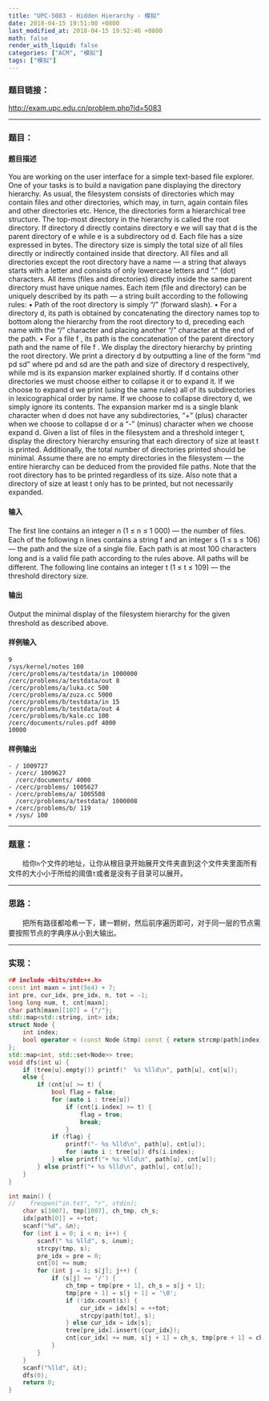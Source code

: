 ```yaml
---
title: "UPC-5083 - Hidden Hierarchy - 模拟"
date: 2018-04-15 19:51:00 +0800
last_modified_at: 2018-04-15 19:52:46 +0800
math: false
render_with_liquid: false
categories: ["ACM", "模拟"]
tags: ["模拟"]
---
```


### 题目链接：

http://exam.upc.edu.cn/problem.php?id=5083

---
### 题目：

#### 题目描述
You are working on the user interface for a simple text-based file explorer. One of your tasks is to build a navigation pane displaying the directory hierarchy. As usual, the filesystem consists of directories which may contain files and other directories, which may, in turn, again contain files and other directories etc. Hence, the directories form a hierarchical tree structure. The top-most directory in the hierarchy is called the root directory. If directory d directly contains directory e we will say that d is the parent directory of e while e is a subdirectory od d. Each file has a size expressed in bytes. The directory size is simply the total size of all files directly or indirectly contained inside that directory.
All files and all directories except the root directory have a name — a string that always starts with a letter and consists of only lowercase letters and “.” (dot) characters. All items (files and directories) directly inside the same parent directory must have unique names. Each item (file and directory) can be uniquely described by its path — a string built according to the following rules:
• Path of the root directory is simply “/” (forward slash).
• For a directory d, its path is obtained by concatenating the directory names top to bottom along the hierarchy from the root directory to d, preceding each name with the “/” character and placing another “/” character at the end of the path.
• For a file f , its path is the concatenation of the parent directory path and the name of file f .
We display the directory hierarchy by printing the root directory. We print a directory d by outputting a line of the form “md pd sd” where pd and sd are the path and size of directory d respectively, while md is its expansion marker explained shortly. If d contains other directories we must choose either to collapse it or to expand it. If we choose to expand d we print (using the same rules) all of its subdirectories in lexicographical order by name. If we choose to collapse directory d, we simply ignore its contents. 
The expansion marker md is a single blank character when d does not have any subdirectories, “+” (plus) character when we choose to collapse d or a “-” (minus) character when we choose expand d. 
Given a list of files in the filesystem and a threshold integer t, display the directory hierarchy ensuring that each directory of size at least t is printed. Additionally, the total number of directories printed should be minimal. Assume there are no empty directories in the filesystem — the entire hierarchy can be deduced from the provided file paths. Note that the root directory has to be printed regardless of its size. Also note that a directory of size at least t only has to be printed, but not necessarily expanded.
#### 输入
The ﬁrst line contains an integer n (1 ≤ n ≤ 1 000) — the number of ﬁles. Each of the following n lines contains a string f and an integer s (1 ≤ s ≤ 106) — the path and the size of a single ﬁle. Each path is at most 100 characters long and is a valid ﬁle path according to the rules above. All paths will be different.
The following line contains an integer t (1 ≤ t ≤ 109) — the threshold directory size.
#### 输出
Output the minimal display of the ﬁlesystem hierarchy for the given threshold as described above.
#### 样例输入
```
9
/sys/kernel/notes 100
/cerc/problems/a/testdata/in 1000000
/cerc/problems/a/testdata/out 8
/cerc/problems/a/luka.cc 500
/cerc/problems/a/zuza.cc 5000
/cerc/problems/b/testdata/in 15
/cerc/problems/b/testdata/out 4
/cerc/problems/b/kale.cc 100
/cerc/documents/rules.pdf 4000
10000
```
#### 样例输出
```
- / 1009727
- /cerc/ 1009627
  /cerc/documents/ 4000
- /cerc/problems/ 1005627
- /cerc/problems/a/ 1005508
  /cerc/problems/a/testdata/ 1000008
+ /cerc/problems/b/ 119
+ /sys/ 100
```

---
### 题意：

&emsp;&emsp;给你`n`个文件的地址，让你从根目录开始展开文件夹直到这个文件夹里面所有文件的大小小于所给的阈值`t`或者是没有子目录可以展开。

---
### 思路：

&emsp;&emsp;把所有路径都哈希一下，建一颗树，然后前序遍历即可，对于同一层的节点需要按照节点的字典序从小到大输出。

---
### 实现：

```cpp
## include <bits/stdc++.h>
const int maxn = int(5e4) + 7;
int pre, cur_idx, pre_idx, n, tot = -1;
long long num, t, cnt[maxn];
char path[maxn][107] = {"/"};
std::map<std::string, int> idx;
struct Node {
    int index;
    bool operator < (const Node &tmp) const { return strcmp(path[index], path[tmp.index]) < 0; }
};
std::map<int, std::set<Node>> tree;
void dfs(int u) {
    if (tree[u].empty()) printf("  %s %lld\n", path[u], cnt[u]);
    else {
        if (cnt[u] >= t) {
            bool flag = false;
            for (auto i : tree[u])
                if (cnt[i.index] >= t) {
                    flag = true;
                    break;
                }
            if (flag) {
                printf("- %s %lld\n", path[u], cnt[u]);
                for (auto i : tree[u]) dfs(i.index);
            } else printf("+ %s %lld\n", path[u], cnt[u]);
        } else printf("+ %s %lld\n", path[u], cnt[u]);
    }
}

int main() {
//    freopen("in.txt", "r", stdin);
    char s[1007], tmp[1007], ch_tmp, ch_s;
    idx[path[0]] = ++tot;
    scanf("%d", &n);
    for (int i = 0; i < n; i++) {
        scanf(" %s %lld", s, &num);
        strcpy(tmp, s);
        pre_idx = pre = 0;
        cnt[0] += num;
        for (int j = 1; s[j]; j++) {
            if (s[j] == '/') {
                ch_tmp = tmp[pre + 1], ch_s = s[j + 1];
                tmp[pre + 1] = s[j + 1] = '\0';
                if (!idx.count(s)) {
                    cur_idx = idx[s] = ++tot;
                    strcpy(path[tot], s);
                } else cur_idx = idx[s];
                tree[pre_idx].insert({cur_idx});
                cnt[cur_idx] += num, s[j + 1] = ch_s, tmp[pre + 1] = ch_tmp, pre = j, pre_idx = cur_idx;
            }
        }
    }
    scanf("%lld", &t);
    dfs(0);
    return 0;
}
```